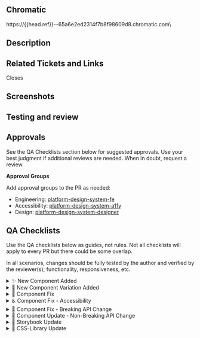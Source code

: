 <!-- 
ℹ️ PR title naming convention:
[component-name]: brief summary suitable for the release notes
-->

<!-- 
🏷️ PR Setup - Add a label
Label Guidelines:
    - Review the [version change examples](https://github.com/department-of-veterans-affairs/component-library?tab=readme-ov-file#how-to-choose-a-version-number) in the README.
    - Use `major`, `minor`, `patch` for changes to the `web-components` or `react-components` packages.
    - Use `css-library` if a file has been changed in the `css-library` package.
    - Use `ignore-for-release` if a file has not been changed in one of the following packages: 
        - `css-library`
        - `web-components`
        - `react-components`
        - `core`
-->

## Chromatic
<!-- DO NOT REMOVE - This `{{head.ref}}` is a placeholder for a CI job - it will be updated automatically -->
https://{{head.ref}}--65a6e2ed2314f7b8f98609d8.chromatic.com\

## Description

<!-- 
Describe the change and context.
Consider:
    - What is relevant to code reviewer(s)?
    - What context may be relevant to a future dev or you in 6 months about this PR?
    - Did the course of work lead to notable dead ends? If so, why didn't they pan out?
 -->

## Related Tickets and Links

<!-- 
Link to any related issues, PRs, Slack conversations, or anything else relevant to documenting the changes.
-->

Closes <ticket>

## Screenshots

<!-- 
If there are any visual changes, screenshots should be added here. 
-->

## Testing and review

<!--
Provide any testing instructions or review steps as needed.

For example: 
- [ ] When you type "+1", the component returns filtered all options with the "+1" country code.
- [ ] When you type "123", the component returns filtered all options with the "123" area code.
-->

## Approvals
See the QA Checklists section below for suggested approvals. Use your best judgment if additional reviews are needed. When in doubt, request a review.

**Approval Groups**

Add approval groups to the PR as needed:

- Engineering: [platform-design-system-fe](https://github.com/orgs/department-of-veterans-affairs/teams/platform-design-system-fe)
- Accessibility: [platform-design-system-a11y](https://github.com/orgs/department-of-veterans-affairs/teams/platform-design-system-a11y)
- Design: [platform-design-system-designer](https://github.com/orgs/department-of-veterans-affairs/teams/platform-design-system-designers)

## QA Checklists

Use the QA checklists below as guides, not rules. Not all checklists will apply to every PR but there could be some overlap.

In all scenarios, changes should be fully tested by the author and verified by the reviewer(s); functionality, responsiveness, etc.

<details>
  <summary>✨ New Component Added</summary>

- [ ] The PR has the `minor` label
- [ ] The component matches the [Figma](https://www.figma.com/files/1499394822283304153/project/105082786?fuid=1192586511403544015) designs.
- [ ] All properties, custom events, and utility functions have e2e and/or unit tests
- [ ] A new Storybook page has been added for the component
- [ ] Tested in all [VA breakpoints](https://design.va.gov/foundation/breakpoints).
- [ ] Chromatic UI Tests have run and snapshot changes have been accepted by the design reviewer
- [ ] Tested in vets-website using [Verdaccio](https://github.com/department-of-veterans-affairs/component-library?tab=readme-ov-file#local-testing-in-vets-website-with-verdaccio)
- [ ] **Engineering** has approved the PR
- [ ] **Design** has approved the PR
- [ ] **Accessibility** has approved the PR
</details>

<details>
  <summary>🌱 New Component Variation Added</summary>

- [ ] The PR has the `minor` label
- [ ] The variation matches its [Figma](https://www.figma.com/files/1499394822283304153/project/105082786?fuid=1192586511403544015) design.
- [ ] Any new properties, custom events, or utility functions have e2e and/or unit tests
- [ ] A new story has been added to the component's existing Storybook page
- [ ] Any Chromatic UI snapshot changes have been accepted by a design reviewer
- [ ] Tested in vets-website using [Verdaccio](https://github.com/department-of-veterans-affairs/component-library?tab=readme-ov-file#local-testing-in-vets-website-with-verdaccio)
- [ ] **Engineering** has approved the PR
- [ ] **Design** has approved the PR
</details>

<details>
  <summary>🐞 Component Fix</summary>

- [ ] The PR has the `patch` label
- [ ] Any new properties, custom events, or utility functions have e2e and/or unit tests
- [ ] Any markup changes are evaluated for impact on vets-website.
    - Will any vets-website tests fail from the change?
- [ ] Any Chromatic UI snapshot changes have been reviewed and approved by a designer if necessary
- [ ] **Engineering** has approved the PR
</details>

<details>
  <summary>♿️ Component Fix - Accessibility</summary>

- [ ] The PR has the `patch` label
- [ ] Any new properties, custom events, or utility functions have e2e and/or unit tests
- [ ] Any Chromatic UI snapshot changes have been reviewed and approved by a designer if necessary
- [ ] **Engineering** has approved the PR
- [ ] **Accessibility** has approved the PR
</details>

<details>
  <summary>🚨 Component Fix - Breaking API Change</summary>

- [ ] The PR has the `major` label
- [ ] vets-website and content-build have been evaluated to determine the impact of the breaking change
- [ ] Any new properties, custom events, or utility functions have e2e and/or unit tests
- [ ] Any Chromatic UI snapshot changes have been reviewed and approved by a designer if necessary
- [ ] Tested in vets-website using [Verdaccio](https://github.com/department-of-veterans-affairs/component-library?tab=readme-ov-file#local-testing-in-vets-website-with-verdaccio)
- [ ] **Engineering** has approved the PR
</details>

<details>
  <summary>🔧 Component Update - Non-Breaking API Change</summary>

- [ ] The PR has the `minor` label
- [ ] Any new properties, custom events, or utility functions have e2e and/or unit tests
- [ ] Any Chromatic UI snapshot changes have been reviewed and approved by a designer if necessary
- [ ] **Engineering** has approved the PR
</details>

<details>
  <summary>📖 Storybook Update</summary>

- [ ] The PR has the `ignore-for-release` label
- [ ] Any Chromatic UI snapshot changes have been reviewed and approved by a designer if necessary
- [ ] **Engineering** has approved the PR
</details>

<details>
  <summary>🎨 CSS-Library Update</summary>

- [ ] The PR has the `css-library` label
- [ ] vets-website and content-build have been checked to determine the impact of any breaking changes
- [ ] **Engineering** has approved the PR
</details>

